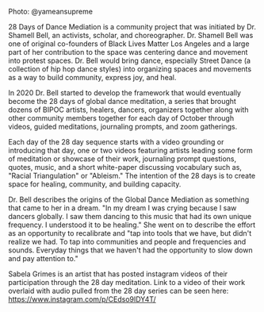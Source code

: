 Photo:  @yameansupreme

28 Days of Dance Mediation is a community project that was initiated by Dr. Shamell Bell, an activists, scholar, and choreographer. Dr. Shamell Bell was one of original co-founders of Black Lives Matter Los Angeles and a large part of her contribution to the space was centering dance and movement into protest spaces. Dr. Bell would bring dance, especially Street Dance (a collection of hip hop dance styles) into organizing spaces and movements as a way to build community, express joy, and heal. 

In 2020 Dr. Bell started to develop the framework that would eventually become the 28 days of global dance meditation, a series that brought dozens of BIPOC artists, healers, dancers, organizers together along with other community members together for each day of October through videos, guided meditations, journaling prompts, and zoom gatherings.

Each day of the 28 day sequence starts with a video grounding or introducing that day, one or two videos featuring artists leading some form of meditation or showcase of their work, journaling prompt questions, quotes, music, and a short white-paper discussing vocabulary such as, "Racial Triangulation" or "Ableism." The intention of the 28 days is to create space for healing, community, and building capacity. 

Dr. Bell describes the origins of the Global Dance Mediation as something that came to her in a dream. "In my dream I was crying because I saw dancers globally. I saw them dancing to this music that had its own unique frequency. I understood it to be healing."  She went on to describe the effort as an opportunity to recalibrate and "tap into tools that we have, but didn't realize we had. To tap into communities and people and frequencies and sounds. Everyday things that we haven't had the opportunity to slow down and pay attention to."

Sabela Grimes is an artist that has posted instagram videos of their participation through the 28 day meditation. Link to a video of their work overlaid with audio pulled from the 28 day series can be seen here: https://www.instagram.com/p/CEdso9IDY4T/